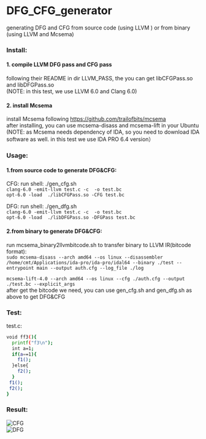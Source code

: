 # DFG_CFG_generator
generating DFG and CFG from source code (using LLVM ) or from binary (using LLVM and Mcsema)

### Install:  
#### 1. compile LLVM DFG pass and CFG pass   
following their README in dir LLVM_PASS, the you can get libCFGPass.so and libDFGPass.so   
(NOTE: in this test, we use LLVM 6.0 and Clang 6.0)  
  
#### 2. install Mcsema  
install Mcsema following  https://github.com/trailofbits/mcsema  
after installing, you can use mcsema-disass and mcsema-lift in your Ubuntu  
(NOTE: as Mcsema needs dependency of IDA, so you need to download IDA software as well. in this test we use IDA PRO 6.4 version）  

### Usage:  
#### 1.from source code to generate DFG&CFG:  
CFG: run shell: ./gen_cfg.sh    
`clang-6.0 -emit-llvm test.c -c  -o test.bc`   
`opt-6.0 -load  ./libCFGPass.so -CFG test.bc`  

DFG: run shell: ./gen_dfg.sh  
`clang-6.0 -emit-llvm test.c -c  -o test.bc`  
`opt-6.0 -load  ./libDFGPass.so -DFGPass test.bc`  

#### 2.from binary to generate DFG&CFG:  
run mcsema_binary2llvmbitcode.sh to transfer binary to LLVM IR(bitcode format):  
`sudo mcsema-disass --arch amd64 --os linux --disassembler /home/cmt/Applications/ida-pro/ida-pro/idal64 --binary ./test --entrypoint main --output auth.cfg --log_file ./log`  

`mcsema-lift-4.0 --arch amd64 --os linux --cfg ./auth.cfg --output ./test.bc --explicit_args`  
after get the bitcode we need, you can use gen_cfg.sh and gen_dfg.sh as above to get DFG&CFG  

### Test:  
test.c:  
```bash
void ff3(){
  printf("f3\n");
  int a=1;
  if(a==1){
    f1();
  }else{
    f2();
  }
 f1();
 f2();
}

```

### Result:  
![CFG](https://github.com/meton-robean/DFG_CFG_generator/blob/master/imgs/cfg/f3_cfg.png)  
![DFG](https://github.com/meton-robean/DFG_CFG_generator/blob/master/imgs/dfg/f3_dfg.png)  



